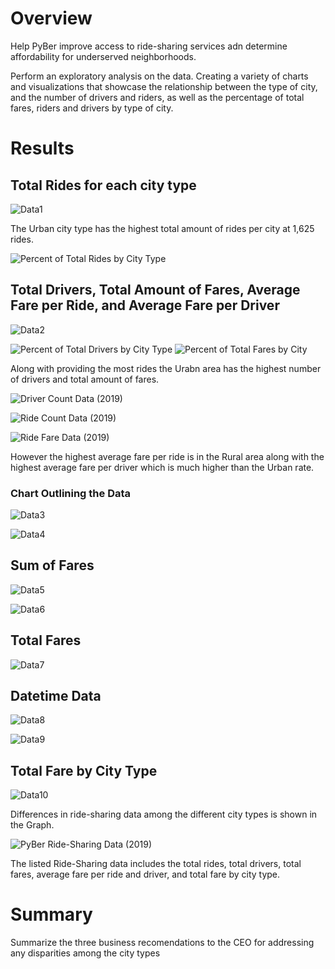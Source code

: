 # Overview

Help PyBer improve access to ride-sharing services adn determine affordability for underserved neighborhoods.

Perform an exploratory analysis on the data. Creating a variety of charts and visualizations that showcase the relationship between the type of city, and the number of drivers and riders, as well as the percentage of total fares, riders and drivers by type of city. 

# Results

## Total Rides for each city type

![Data1](https://user-images.githubusercontent.com/86635590/128649565-9a9d80e8-39fa-4831-9ad4-615e92b4b2c9.JPG)

The Urban city type has the highest total amount of rides per city at 1,625 rides.

![Percent of Total Rides by City Type](https://user-images.githubusercontent.com/86635590/128650617-838bbd2c-0b9a-413b-873e-830e32b8c04e.JPG)


## Total Drivers, Total Amount of Fares, Average Fare per Ride, and Average Fare per Driver

![Data2](https://user-images.githubusercontent.com/86635590/128649606-02f356ec-35ae-4174-a0b8-2b114dcf9112.JPG)

![Percent of Total Drivers by City Type](https://user-images.githubusercontent.com/86635590/128650632-4a480e70-ba7b-40e4-adea-84586352832c.JPG)
![Percent of Total Fares by City](https://user-images.githubusercontent.com/86635590/128650636-f4bcf1bd-3ffb-4164-8e00-f81c4caf4cce.JPG)

Along with providing the most rides the Urabn area has the highest number of drivers and total amount of fares. 

![Driver Count Data (2019)](https://user-images.githubusercontent.com/86635590/128650663-2a65314c-f18e-4bd9-b1da-3874f36c38f4.JPG)

![Ride Count Data (2019)](https://user-images.githubusercontent.com/86635590/128650657-13064f9a-028a-49f0-9236-757b2a2efb78.JPG)

![Ride Fare Data (2019)](https://user-images.githubusercontent.com/86635590/128650646-a238a6c9-38d3-4a18-9d28-e779eaea24e0.JPG)

However the highest average fare per ride is in the Rural area along with the highest average fare per driver which is much higher than the Urban rate.

### Chart Outlining the Data

![Data3](https://user-images.githubusercontent.com/86635590/128649728-719e0f1d-4cd7-4bd6-9d93-279c162a4a16.JPG)

![Data4](https://user-images.githubusercontent.com/86635590/128649735-86607445-0a72-4d14-a2cf-6a88b31e4aa0.JPG)

## Sum of Fares

![Data5](https://user-images.githubusercontent.com/86635590/128649770-8d928ea5-e1a8-4c4c-8fa0-851180241255.JPG)

![Data6](https://user-images.githubusercontent.com/86635590/128649780-8a0312d9-5638-48c9-8bf4-8f9fd98aee26.JPG)

## Total Fares

![Data7](https://user-images.githubusercontent.com/86635590/128649796-877bb2ca-fdb9-4cad-9009-3c93adee8c12.JPG)

## Datetime Data

![Data8](https://user-images.githubusercontent.com/86635590/128649818-8abad2b2-9be9-4067-a3e7-8d6afa9f281c.JPG)

![Data9](https://user-images.githubusercontent.com/86635590/128649827-64cad404-ebbf-4815-a352-44d2f421eee9.JPG)

## Total Fare by City Type

![Data10](https://user-images.githubusercontent.com/86635590/128649839-d2bdfb55-8ab1-403d-a9fa-78155d1b4f6e.JPG)


Differences in ride-sharing data among the different city types is shown in the Graph.

![PyBer Ride-Sharing Data (2019)](https://user-images.githubusercontent.com/86635590/128650695-27239722-53d0-4bdd-aaa5-558ba767d729.JPG)

The listed Ride-Sharing data includes the total rides, total drivers, total fares, average fare per ride and driver, and total fare by city type.

# Summary

Summarize the three business recomendations to the CEO for addressing any disparities among the city types
